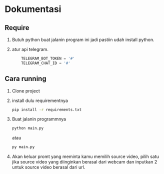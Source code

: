# Dokumentasi
## Require
1. Butuh python buat jalanin program ini jadi pastiin udah install python.

2. atur api telegram.
    ```python 
        TELEGRAM_BOT_TOKEN = '#'
        TELEGRAM_CHAT_ID = '#'
    ```
## Cara running
1. Clone project

2. install dulu requirementnya
    ```bash
    pip install -r requirements.txt
    ``` 

3. Buat jalanin programmnya
    ```bash
    python main.py
    ``` 
    atau
    ```bash
    py main.py
    ``` 

4. Akan keluar promt yang meminta kamu memilih source video, pilih satu jika source video yang diinginkan berasal dari webcam dan inputkan 2 untuk source video berasal dari url.